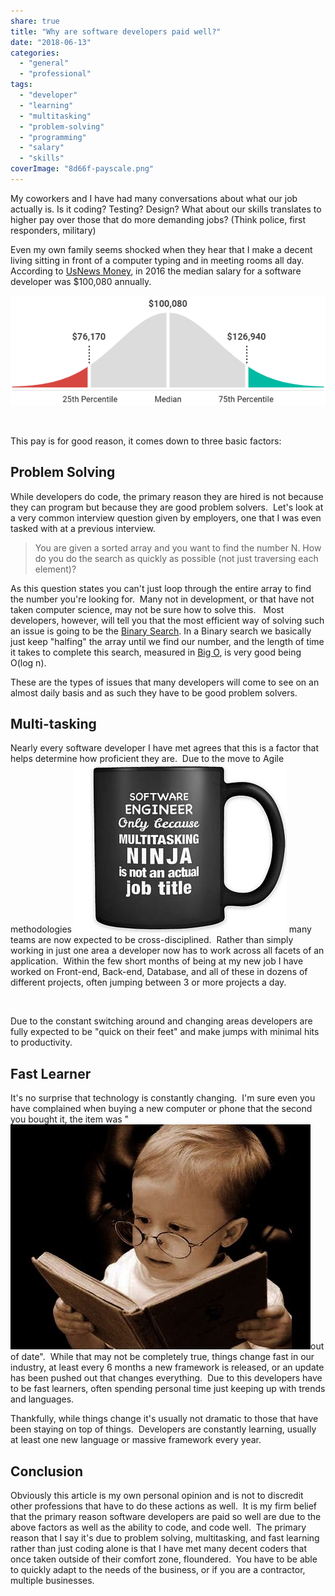 ```yaml
---
share: true
title: "Why are software developers paid well?"
date: "2018-06-13"
categories: 
  - "general"
  - "professional"
tags: 
  - "developer"
  - "learning"
  - "multitasking"
  - "problem-solving"
  - "programming"
  - "salary"
  - "skills"
coverImage: "8d66f-payscale.png"
---
```


My coworkers and I have had many conversations about what our job actually is. Is it coding? Testing? Design? What about our skills translates to higher pay over those that do more demanding jobs? (Think police, first responders, military)

Even my own family seems shocked when they hear that I make a decent living sitting in front of a computer typing and in meeting rooms all day.  According to [UsNews Money](https://money.usnews.com/careers/best-jobs/software-developer/salary), in 2016 the median salary for a software developer was $100,080 annually.

![](/assets/img/posts/0c62b-payscale.png)

 

This pay is for good reason, it comes down to three basic factors:

## **Problem Solving**

While developers do code, the primary reason they are hired is not because they can program but because they are good problem solvers.  Let's look at a very common interview question given by employers, one that I was even tasked with at a previous interview.

> You are given a sorted array and you want to find the number N. How do you do the search as quickly as possible (not just traversing each element)?

As this question states you can't just loop through the entire array to find the number you're looking for.  Many not in development, or that have not taken computer science, may not be sure how to solve this.   Most developers, however, will tell you that the most efficient way of solving such an issue is going to be the [Binary Search](https://en.wikipedia.org/wiki/Binary_search_algorithm). In a Binary search we basically just keep "halfing" the array until we find our number, and the length of time it takes to complete this search, measured in [Big O](https://en.wikipedia.org/wiki/Big_O_notation), is very good being O(log n).

These are the types of issues that many developers will come to see on an almost daily basis and as such they have to be good problem solvers.

## **Multi-tasking**

Nearly every software developer I have met agrees that this is a factor that helps determine how proficient they are.  Due to the move to Agile methodologies ![](/assets/img/posts/36c60-il_340x270.1384808961_nq09.jpg)
many teams are now expected to be cross-disciplined.  Rather than simply working in just one area a developer now has to work across all facets of an application.  Within the few short months of being at my new job I have worked on Front-end, Back-end, Database, and all of these in dozens of different projects, often jumping between 3 or more projects a day.

 

Due to the constant switching around and changing areas developers are fully expected to be "quick on their feet" and make jumps with minimal hits to productivity.

## **Fast Learner**

It's no surprise that technology is constantly changing.  I'm sure even you have complained when buying a new computer or phone that the second you bought it, the item was "![](/assets/img/posts/1729c-hqdefault.jpg)out of date".  While that may not be completely true, things change fast in our industry, at least every 6 months a new framework is released, or an update has been pushed out that changes everything.  Due to this developers have to be fast learners, often spending personal time just keeping up with trends and languages.

Thankfully, while things change it's usually not dramatic to those that have been staying on top of things.  Developers are constantly learning, usually at least one new language or massive framework every year.

## **Conclusion**

Obviously this article is my own personal opinion and is not to discredit other professions that have to do these actions as well.  It is my firm belief that the primary reason software developers are paid so well are due to the above factors as well as the ability to code, and code well.  The primary reason that I say it's due to problem solving, multitasking, and fast learning rather than just coding alone is that I have met many decent coders that once taken outside of their comfort zone, floundered.  You have to be able to quickly adapt to the needs of the business, or if you are a contractor, multiple businesses.
